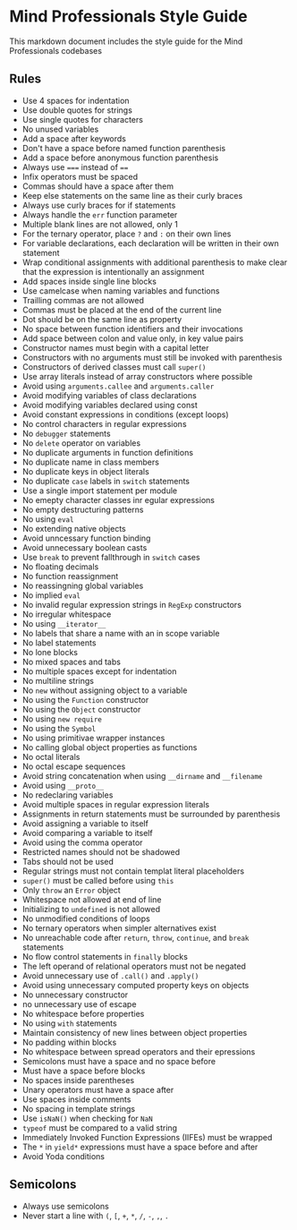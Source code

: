 # Mind Professionals Style Guide
This markdown document includes the style guide for the Mind Professionals codebases

## Rules
* Use 4 spaces for indentation
* Use double quotes for strings
* Use single quotes for characters
* No unused variables
* Add a space after keywords
* Don't have a space before named function parenthesis
* Add a space before anonymous function parenthesis
* Always use `===` instead of `==`
* Infix operators must be spaced
* Commas should have a space after them
* Keep else statements on the same line as their curly braces
* Always use curly braces for if statements
* Always handle the `err` function parameter
* Multiple blank lines are not allowed, only 1
* For the ternary operator, place `?` and `:` on their own lines
* For variable declarations, each declaration will be written in their own statement
* Wrap conditional assignments with additional parenthesis to make clear that the expression is intentionally an assignment
* Add spaces inside single line blocks
* Use camelcase when naming variables and functions
* Trailling commas are not allowed
* Commas must be placed at the end of the current line
* Dot should be on the same line as property
* No space between function identifiers and their invocations
* Add space between colon and value only, in key value pairs
* Constructor names must begin with a capital letter
* Constructors with no arguments must still be invoked with parenthesis
* Constructors of derived classes must call `super()`
* Use array literals instead of array constructors where possible
* Avoid using `arguments.callee` and `arguments.caller`
* Avoid modifying variables of class declarations
* Avoid modifying variables declared using const
* Avoid constant expressions in conditions (except loops)
* No control characters in regular expressions
* No `debugger` statements
* No `delete` operator on variables
* No duplicate arguments in function definitions
* No duplicate name in class members
* No duplicate keys in object literals
* No duplicate `case` labels in `switch` statements
* Use a single import statement per module
* No emepty character classes inr egular expressions
* No empty destructuring patterns
* No using `eval`
* No extending native objects
* Avoid unncessary function binding
* Avoid unnecessary boolean casts
* Use `break` to prevent fallthrough in `switch` cases
* No floating decimals
* No function reassignment
* No reassingning global variables
* No implied `eval`
* No invalid regular expression strings in `RegExp` constructors
* No irregular whitespace
* No using `__iterator__`
* No labels that share a name with an in scope variable
* No label statements
* No lone blocks
* No mixed spaces and tabs
* No multiple spaces except for indentation
* No multiline strings
* No `new` without assigning object to a variable
* No using the `Function` constructor
* No using the `Object` constructor
* No using `new require`
* No using the `Symbol`
* No using primitivae wrapper instances
* No calling global object properties as functions
* No octal literals
* No octal escape sequences
* Avoid string concatenation when using `__dirname` and `__filename`
* Avoid using `__proto__`
* No redeclaring variables
* Avoid multiple spaces in regular expression literals
* Assignments in return statements must be surrounded by parenthesis
* Avoid assigning a variable to itself
* Avoid comparing a variable to itself
* Avoid using the comma operator
* Restricted names should not be shadowed
* Tabs should not be used
* Regular strings must not contain templat literal placeholders
* `super()` must be called before using `this`
* Only `throw` an `Error` object
* Whitespace not allowed at end of line
* Initializing to `undefined` is not allowed
* No unmodified conditions of loops
* No ternary operators when simpler alternatives exist
* No unreachable code after `return`, `throw`, `continue`, and `break` statements
* No flow control statements in `finally` blocks
* The left operand of relational operators must not be negated
* Avoid unnecessary use of `.call()` and `.apply()`
* Avoid using unnecessary computed property keys on objects
* No unnecessary constructor
* no unnecessary use of escape
* No whitespace before properties
* No using `with` statements
* Maintain consistency of new lines between object properties
* No padding within blocks
* No whitespace between spread operators and their epressions
* Semicolons must have a space and no space before
* Must have a space before blocks
* No spaces inside parentheses
* Unary operators must have a space after
* Use spaces inside comments
* No spacing in template strings
* Use `isNaN()` when checking for `NaN`
* `typeof` must be compared to a valid string
* Immediately Invoked Function Expressions (IIFEs) must be wrapped
* The `*` in `yield*` expressions must have a space before and after
* Avoid Yoda conditions
## Semicolons
* Always use semicolons
* Never start a line with `(`, `[`, `+`, `*`, `/`, `-`, `,`, `.`

